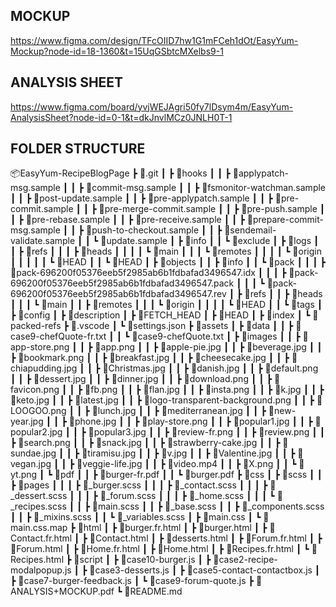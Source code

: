 ## MOCKUP
https://www.figma.com/design/TFcOIID7hw1G1mFCeh1dOt/EasyYum-Mockup?node-id=18-1360&t=15UqGSbtcMXelbs9-1

## ANALYSIS SHEET
https://www.figma.com/board/yvjWEJAgri50fy7lDsym4m/EasyYum-AnalysisSheet?node-id=0-1&t=dkJnvlMCz0JNLH0T-1


## FOLDER STRUCTURE
📦EasyYum-RecipeBlogPage
 ┣ 📂.git
 ┃ ┣ 📂hooks
 ┃ ┃ ┣ 📜applypatch-msg.sample
 ┃ ┃ ┣ 📜commit-msg.sample
 ┃ ┃ ┣ 📜fsmonitor-watchman.sample
 ┃ ┃ ┣ 📜post-update.sample
 ┃ ┃ ┣ 📜pre-applypatch.sample
 ┃ ┃ ┣ 📜pre-commit.sample
 ┃ ┃ ┣ 📜pre-merge-commit.sample
 ┃ ┃ ┣ 📜pre-push.sample
 ┃ ┃ ┣ 📜pre-rebase.sample
 ┃ ┃ ┣ 📜pre-receive.sample
 ┃ ┃ ┣ 📜prepare-commit-msg.sample
 ┃ ┃ ┣ 📜push-to-checkout.sample
 ┃ ┃ ┣ 📜sendemail-validate.sample
 ┃ ┃ ┗ 📜update.sample
 ┃ ┣ 📂info
 ┃ ┃ ┗ 📜exclude
 ┃ ┣ 📂logs
 ┃ ┃ ┣ 📂refs
 ┃ ┃ ┃ ┣ 📂heads
 ┃ ┃ ┃ ┃ ┗ 📜main
 ┃ ┃ ┃ ┗ 📂remotes
 ┃ ┃ ┃ ┃ ┗ 📂origin
 ┃ ┃ ┃ ┃ ┃ ┗ 📜HEAD
 ┃ ┃ ┗ 📜HEAD
 ┃ ┣ 📂objects
 ┃ ┃ ┣ 📂info
 ┃ ┃ ┗ 📂pack
 ┃ ┃ ┃ ┣ 📜pack-696200f05376eeb5f2985ab6b1fdbafad3496547.idx
 ┃ ┃ ┃ ┣ 📜pack-696200f05376eeb5f2985ab6b1fdbafad3496547.pack
 ┃ ┃ ┃ ┗ 📜pack-696200f05376eeb5f2985ab6b1fdbafad3496547.rev
 ┃ ┣ 📂refs
 ┃ ┃ ┣ 📂heads
 ┃ ┃ ┃ ┗ 📜main
 ┃ ┃ ┣ 📂remotes
 ┃ ┃ ┃ ┗ 📂origin
 ┃ ┃ ┃ ┃ ┗ 📜HEAD
 ┃ ┃ ┗ 📂tags
 ┃ ┣ 📜config
 ┃ ┣ 📜description
 ┃ ┣ 📜FETCH_HEAD
 ┃ ┣ 📜HEAD
 ┃ ┣ 📜index
 ┃ ┗ 📜packed-refs
 ┣ 📂.vscode
 ┃ ┗ 📜settings.json
 ┣ 📂assets
 ┃ ┣ 📂data
 ┃ ┃ ┣ 📜case9-chefQuote-fr.txt
 ┃ ┃ ┗ 📜case9-chefQuote.txt
 ┃ ┣ 📂images
 ┃ ┃ ┣ 📜app-store.png
 ┃ ┃ ┣ 📜app.png
 ┃ ┃ ┣ 📜apple-pie.jpg
 ┃ ┃ ┣ 📜beverage.jpg
 ┃ ┃ ┣ 📜bookmark.png
 ┃ ┃ ┣ 📜breakfast.jpg
 ┃ ┃ ┣ 📜cheesecake.jpg
 ┃ ┃ ┣ 📜chiapudding.jpg
 ┃ ┃ ┣ 📜Christmas.jpg
 ┃ ┃ ┣ 📜danish.jpg
 ┃ ┃ ┣ 📜default.png
 ┃ ┃ ┣ 📜dessert.jpg
 ┃ ┃ ┣ 📜dinner.jpg
 ┃ ┃ ┣ 📜download.png
 ┃ ┃ ┣ 📜favicon.png
 ┃ ┃ ┣ 📜fb.png
 ┃ ┃ ┣ 📜flan.jpg
 ┃ ┃ ┣ 📜insta.png
 ┃ ┃ ┣ 📜k.jpg
 ┃ ┃ ┣ 📜keto.jpg
 ┃ ┃ ┣ 📜latest.jpg
 ┃ ┃ ┣ 📜logo-transparent-background.png
 ┃ ┃ ┣ 📜LOOGOO.png
 ┃ ┃ ┣ 📜lunch.jpg
 ┃ ┃ ┣ 📜mediterranean.jpg
 ┃ ┃ ┣ 📜new-year.jpg
 ┃ ┃ ┣ 📜phone.jpg
 ┃ ┃ ┣ 📜play-store.png
 ┃ ┃ ┣ 📜popular1.jpg
 ┃ ┃ ┣ 📜popular2.jpg
 ┃ ┃ ┣ 📜popular3.jpg
 ┃ ┃ ┣ 📜review-fr.png
 ┃ ┃ ┣ 📜review.png
 ┃ ┃ ┣ 📜search.png
 ┃ ┃ ┣ 📜snack.jpg
 ┃ ┃ ┣ 📜strawberry-cake.jpg
 ┃ ┃ ┣ 📜sundae.jpg
 ┃ ┃ ┣ 📜tiramisu.jpg
 ┃ ┃ ┣ 📜v.jpg
 ┃ ┃ ┣ 📜Valentine.jpg
 ┃ ┃ ┣ 📜vegan.jpg
 ┃ ┃ ┣ 📜veggie-life.jpg
 ┃ ┃ ┣ 📜video.mp4
 ┃ ┃ ┣ 📜X.png
 ┃ ┃ ┗ 📜yt.png
 ┃ ┗ 📂pdf
 ┃ ┃ ┣ 📜burger-fr.pdf
 ┃ ┃ ┗ 📜burger.pdf
 ┣ 📂css
 ┃ ┣ 📂scss
 ┃ ┃ ┣ 📂pages
 ┃ ┃ ┃ ┣ 📜_burger.scss
 ┃ ┃ ┃ ┣ 📜_contact.scss
 ┃ ┃ ┃ ┣ 📜_dessert.scss
 ┃ ┃ ┃ ┣ 📜_forum.scss
 ┃ ┃ ┃ ┣ 📜_home.scss
 ┃ ┃ ┃ ┗ 📜_recipes.scss
 ┃ ┃ ┣ 📜main.scss
 ┃ ┃ ┣ 📜_base.scss
 ┃ ┃ ┣ 📜_components.scss
 ┃ ┃ ┣ 📜_mixins.scss
 ┃ ┃ ┗ 📜_variables.scss
 ┃ ┣ 📜main.css
 ┃ ┗ 📜main.css.map
 ┣ 📂html
 ┃ ┣ 📜burger.fr.html
 ┃ ┣ 📜burger.html
 ┃ ┣ 📜Contact.fr.html
 ┃ ┣ 📜Contact.html
 ┃ ┣ 📜desserts.html
 ┃ ┣ 📜Forum.fr.html
 ┃ ┣ 📜Forum.html
 ┃ ┣ 📜Home.fr.html
 ┃ ┣ 📜Home.html
 ┃ ┣ 📜Recipes.fr.html
 ┃ ┗ 📜Recipes.html
 ┣ 📂script
 ┃ ┣ 📜case10-burger.js
 ┃ ┣ 📜case2-recipe-modalpopup.js
 ┃ ┣ 📜case3-desserts.js
 ┃ ┣ 📜case5-contact-contactbox.js
 ┃ ┣ 📜case7-burger-feedback.js
 ┃ ┗ 📜case9-forum-quote.js
 ┣ 📜ANALYSIS+MOCKUP.pdf
 ┗ 📜README.md